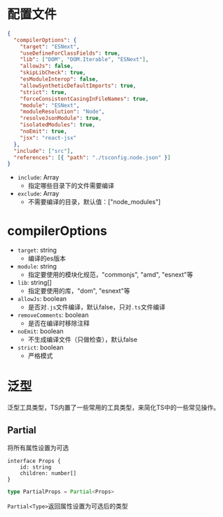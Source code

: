 # 配置文件

```json
{
  "compilerOptions": {
    "target": "ESNext",
    "useDefineForClassFields": true,
    "lib": ["DOM", "DOM.Iterable", "ESNext"],
    "allowJs": false,
    "skipLibCheck": true,
    "esModuleInterop": false,
    "allowSyntheticDefaultImports": true,
    "strict": true,
    "forceConsistentCasingInFileNames": true,
    "module": "ESNext",
    "moduleResolution": "Node",
    "resolveJsonModule": true,
    "isolatedModules": true,
    "noEmit": true,
    "jsx": "react-jsx"
  },
  "include": ["src"],
  "references": [{ "path": "./tsconfig.node.json" }]
}
```

- `include`: Array
  - 指定哪些目录下的文件需要编译
- `exclude`: Array
  - 不需要编译的目录，默认值：["node_modules"]

# compilerOptions

- `target`: string 
  - 编译的es版本
- `module`: string 
  - 指定要使用的模块化规范，"commonjs", "amd", "esnext"等
- `lib`: string[] 
  - 指定要使用的库，"dom", "esnext"等
- `allowJs`: boolean 
  - 是否对`.js`文件编译，默认false，只对`.ts`文件编译
- `removeComments`: boolean
  - 是否在编译时移除注释
- `noEmit`: boolean
  - 不生成编译文件（只做检查），默认false
- `strict`: boolean
  - 严格模式



# 泛型

泛型工具类型，TS内置了一些常用的工具类型，来简化TS中的一些常见操作。

## Partial

将所有属性设置为可选

```tsx
interface Props {
    id: string
    children: number[]
}
```

```ts
type PartialProps = Partial<Props>
```

`Partial<Type>`返回属性设置为可选后的类型